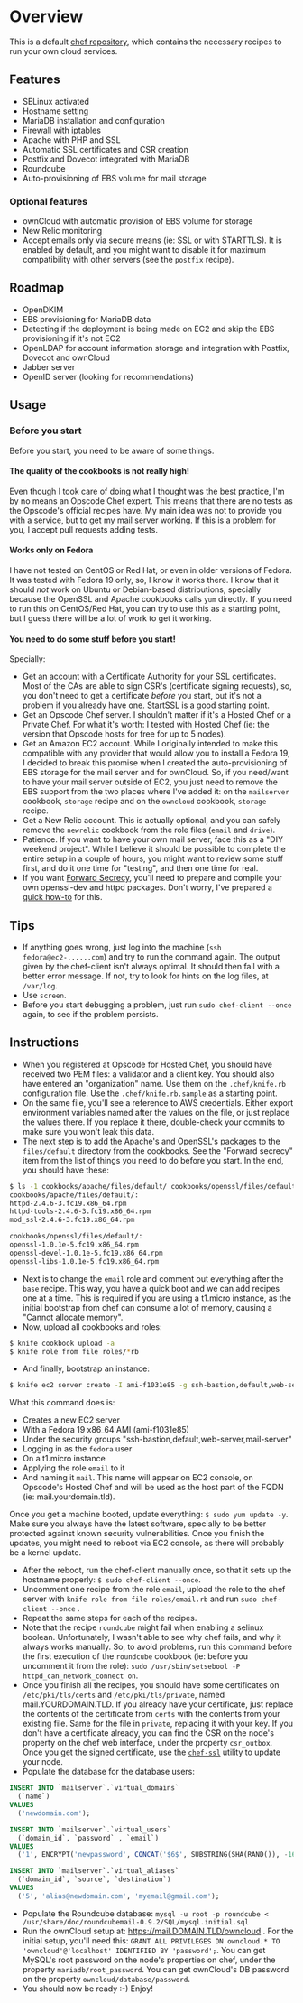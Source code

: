 # Overview

This is a default [chef repository](https://github.com/opscode/chef-repo),
which contains the necessary recipes to run your own cloud services. 

## Features

- SELinux activated
- Hostname setting
- MariaDB installation and configuration
- Firewall with iptables
- Apache with PHP and SSL
- Automatic SSL certificates and CSR creation
- Postfix and Dovecot integrated with MariaDB
- Roundcube
- Auto-provisioning of EBS volume for mail storage

### Optional features

- ownCloud with automatic provision of EBS volume for storage
- New Relic monitoring
- Accept emails only via secure means (ie: SSL or with STARTTLS). It is enabled by default, 
and you might want to disable it for maximum compatibility with other servers (see the `postfix` recipe).

## Roadmap

- OpenDKIM
- EBS provisioning for MariaDB data
- Detecting if the deployment is being made on EC2 and skip the EBS provisioning if it's not EC2
- OpenLDAP for account information storage and integration with Postfix, Dovecot and ownCloud
- Jabber server
- OpenID server (looking for recommendations)

## Usage

### Before you start

Before you start, you need to be aware of some things. 

#### The quality of the cookbooks is not really high!

Even though I took care of doing what I thought was the best practice, I'm by no means an Opscode Chef expert. 
This means that there are no tests as the Opscode's official recipes have. My main idea was not to provide you 
with a service, but to get my mail server working. If this is a problem for you, I accept pull requests adding tests.

#### Works only on Fedora

I have not tested on CentOS or Red Hat, or even in older versions of Fedora. It was tested with Fedora 19 only,
so, I know it works there. I know that it should *not* work on Ubuntu or Debian-based distributions, specially
because the OpenSSL and Apache cookbooks calls `yum` directly. If you need to run this on CentOS/Red Hat, you can
try to use this as a starting point, but I guess there will be a lot of work to get it working. 

#### You need to do some stuff before you start!

Specially:

- Get an account with a Certificate Authority for your SSL certificates. Most of the CAs are able to sign CSR's
(certificate signing requests), so, you don't need to get a certificate *before* you start, but it's not a problem
if you already have one. [StartSSL](https://www.startssl.com) is a good starting point. 
- Get an Opscode Chef server. I shouldn't matter if it's a Hosted Chef or a Private Chef. For what it's worth: I
tested with Hosted Chef (ie: the version that Opscode hosts for free for up to 5 nodes).
- Get an Amazon EC2 account. While I originally intended to make this compatible with any provider that would allow
you to install a Fedora 19, I decided to break this promise when I created the auto-provisioning of EBS storage for 
the mail server and for ownCloud. So, if you need/want to have your mail server outside of EC2, you just need to
remove the EBS support from the two places where I've added it: on the `mailserver` cookbook, `storage` recipe and
on the `owncloud` cookbook, `storage` recipe. 
- Get a New Relic account. This is actually optional, and you can safely remove the `newrelic` cookbook from the 
role files (`email` and `drive`). 
- Patience. If you want to have your own mail server, face this as a "DIY weekend project". While I believe it should
be possible to complete the entire setup in a couple of hours, you might want to review some stuff first, and do it
one time for "testing", and then one time for real. 
- If you want [Forward Secrecy](http://en.wikipedia.org/wiki/Perfect_forward_secrecy), you'll need to prepare and
compile your own openssl-dev and httpd packages. Don't worry, I've prepared a 
[quick how-to](https://coderwall.com/p/tmaytq) for this. 

## Tips

- If anything goes wrong, just log into the machine (`ssh fedora@ec2-......com`) and try to run the command again. 
The output given by the chef-client isn't always optimal. It should then fail with a better error message. If not,
try to look for hints on the log files, at `/var/log`. 
- Use `screen`. 
- Before you start debugging a problem, just run `sudo chef-client --once` again, to see if the problem persists. 

## Instructions

- When you registered at Opscode for Hosted Chef, you should have received two PEM files: a validator and
a client key. You should also have entered an "organization" name. Use them on the `.chef/knife.rb` configuration file.
Use the `.chef/knife.rb.sample` as a starting point. 
- On the same file, you'll see a reference to AWS credentials. Either export environment variables named after
the values on the file, or just replace the values there. If you replace it there, double-check your commits to make
sure you won't leak this data. 
- The next step is to add the Apache's and OpenSSL's packages to the `files/default` directory from the cookbooks. 
See the "Forward secrecy" item from the list of things you need to do before you start. In the end, you should have
these: 

```bash
$ ls -1 cookbooks/apache/files/default/ cookbooks/openssl/files/default/
cookbooks/apache/files/default/:
httpd-2.4.6-3.fc19.x86_64.rpm
httpd-tools-2.4.6-3.fc19.x86_64.rpm
mod_ssl-2.4.6-3.fc19.x86_64.rpm

cookbooks/openssl/files/default/:
openssl-1.0.1e-5.fc19.x86_64.rpm
openssl-devel-1.0.1e-5.fc19.x86_64.rpm
openssl-libs-1.0.1e-5.fc19.x86_64.rpm
```
- Next is to change the `email` role and comment out everything after the `base` recipe. This way, you have a quick boot
and we can add recipes one at a time. This is required if you are using a t1.micro instance, as the initial bootstrap
from chef can consume a lot of memory, causing a "Cannot allocate memory". 
- Now, upload all cookbooks and roles: 

```bash
$ knife cookbook upload -a
$ knife role from file roles/*rb
```
- And finally, bootstrap an instance: 

```bash
$ knife ec2 server create -I ami-f1031e85 -g ssh-bastion,default,web-server,mail-server -x fedora -f t1.micro -r "role[email]" -N mail
```

What this command does is:

* Creates a new EC2 server
* With a Fedora 19 x86_64 AMI (ami-f1031e85)
* Under the security groups "ssh-bastion,default,web-server,mail-server"
* Logging in as the `fedora` user
* On a t1.micro instance
* Applying the role `email` to it
* And naming it `mail`. This name will appear on EC2 console, on Opscode's Hosted Chef and will be used as the host 
part of the FQDN (ie: mail.yourdomain.tld). 

Once you get a machine booted, update everything: `$ sudo yum update -y`. Make sure you always have the latest software, specially to 
be better protected against known security vulnerabilities. Once you finish the updates, you might need to reboot via EC2 console,
as there will probably be a kernel update. 

- After the reboot, run the chef-client manually once, so that it sets up the hostname properly: `$ sudo chef-client --once`. 
- Uncomment one recipe from the role `email`, upload the role to the chef server with `knife role from file roles/email.rb` and 
run `sudo chef-client --once` .
- Repeat the same steps for each of the recipes. 
- Note that the recipe `roundcube` might fail when enabling a selinux boolean. Unfortunately, I wasn't able to see why chef fails, 
and why it always works manually. So, to avoid problems, run this command before the first execution of the `roundcube` cookbook
(ie: before you uncomment it from the role): `sudo /usr/sbin/setsebool -P httpd_can_network_connect on`.
- Once you finish all the recipes, you should have some certificates on `/etc/pki/tls/certs` and `/etc/pki/tls/private`, named 
mail.YOURDOMAIN.TLD. If you already have your certificate, just replace the contents of the certificate from `certs` with 
the contents from your existing file. Same for the file in `private`, replacing it with your key. If you don't have a certificate
already, you can find the CSR on the node's property on the chef web interface, under the property `csr_outbox`. Once you get the 
signed certificate, use the [`chef-ssl`](http://community.opscode.com/cookbooks/x509) utility to update your node. 
- Populate the database for the database users:

```sql
INSERT INTO `mailserver`.`virtual_domains`
  (`name`)
VALUES
  ('newdomain.com');

INSERT INTO `mailserver`.`virtual_users`
  (`domain_id`, `password` , `email`)
VALUES
  ('1', ENCRYPT('newpassword', CONCAT('$6$', SUBSTRING(SHA(RAND()), -16))) , 'email3@newdomain.com');

INSERT INTO `mailserver`.`virtual_aliases`
  (`domain_id`, `source`, `destination`)
VALUES
  ('5', 'alias@newdomain.com', 'myemail@gmail.com');
```

- Populate the Roundcube database: `mysql -u root -p roundcube < /usr/share/doc/roundcubemail-0.9.2/SQL/mysql.initial.sql`
- Run the ownCloud setup at: https://mail.DOMAIN.TLD/owncloud . For the initial setup, you'll need this:
`GRANT ALL PRIVILEGES ON owncloud.* TO 'owncloud'@'localhost' IDENTIFIED BY 'password';`. You can get MySQL's root password
on the node's properties on chef, under the property `mariadb/root_password`. You can get ownCloud's DB password on the 
property `owncloud/database/password`. 
- You should now be ready :-) Enjoy! 

